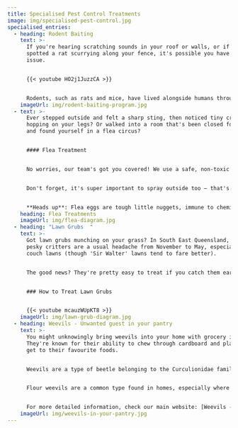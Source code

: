 ```yaml
---
title: Specialised Pest Control Treatments
image: img/specialised-pest-control.jpg
specialised_entries:
  - heading: Rodent Baiting
    text: >-
      If you're hearing scratching sounds in your roof or walls, or if you've
      spotted a rat scurrying along your fence, it's possible you have a rodent
      issue. 


      {{< youtube HO2j1JuzzCA >}}


      Rodents, such as rats and mice, have lived alongside humans throughout history. They often seek shelter in our homes and can be quite destructive, not only damaging structures and food supplies but also posing health risks. They are known carriers of diseases and fleas. It's important to address any rodent problem in your home promptly to protect your health and property.
    imageUrl: img/rodent-baiting-program.jpg
  - text: >-
      Ever stepped outside and felt a sharp sting, then noticed tiny critters
      hopping on your legs? Or walked into a room that's been closed for a while
      and found yourself in a flea circus? 


      #### Flea Treatment


      No worries, our team's got you covered! We use a safe, non-toxic spray with this special thing called IGR (Insect Growth Regulator). It messes up the flea babies' growth, and zaps most adults on contact.


      Don't forget, it's super important to spray outside too – that's where your furry friends might pick up fleas from those wild neighborhood cats.


      **Heads up**: Flea eggs are tough little nuggets, immune to chemicals, and they only hatch when they feel the vibes – like when you walk by. So, if you've got a real flea party going on, we usually suggest hitting them with **two rounds** of treatment to really get the job done.
    heading: Flea Treatments
    imageUrl: img/flea-diagram.jpg
  - heading: "Lawn Grubs  "
    text: >-
      Got lawn grubs munching on your grass? In South East Queensland, these
      pesky critters are a usual headache from November to May, especially for
      couch lawns (though 'Sir Walter' lawns tend to fare better). 


      The good news? They're pretty easy to treat if you catch them early. Prevention and early detection are key. Also, keep an eye out during heavy rain periods, as that's when lawn grub issues usually ramp up.


      ### How to Treat Lawn Grubs


      {{< youtube mcauzWUpKT8 >}}
    imageUrl: img/lawn-grub-diagram.jpg
  - heading: Weevils - Unwanted guest in your pantry
    text: >-
      You might unknowingly bring weevils into your home with grocery items.
      They're known for their ability to chew through cardboard and plastic to
      get to their favourite foods.


      Weevils are a type of beetle belonging to the Curculionidae family, which has more species than any other beetle group. With over 1,000 species, weevils vary in shape and size. They're often unnoticed until you spot one in your pantry. These critters typically feed on pantry staples like flour, cereals, rice, nuts, beans, and dried fruit.


      Flour weevils are a common type found in homes, especially where flour and rice products are abundant. Sometimes, they might even appear in places with minimal flour storage.


      For more detailed information, check our main website: [Weevils - How to treat](https://www.conquertermites.com.au/pest-control/specialised-pest-treatment/weevil-treatments/)
    imageUrl: img/weevils-in-your-pantry.jpg
---
```


